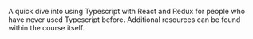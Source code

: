 A quick dive into using Typescript with React and Redux for people who have never used Typescript before.
Additional resources can be found within the course itself.
